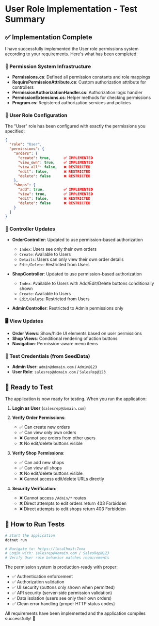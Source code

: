 # User Role Implementation - Test Summary

## ✅ Implementation Complete

I have successfully implemented the User role permissions system according to your requirements. Here's what has been completed:

### 🔐 Permission System Infrastructure
- **Permissions.cs**: Defined all permission constants and role mappings
- **RequirePermissionAttribute.cs**: Custom authorization attribute for controllers
- **PermissionAuthorizationHandler.cs**: Authorization logic handler
- **PermissionExtensions.cs**: Helper methods for checking permissions
- **Program.cs**: Registered authorization services and policies

### 👤 User Role Configuration
The "User" role has been configured with exactly the permissions you specified:

```json
{
  "role": "User",
  "permissions": {
    "orders": {
      "create": true,      ✅ IMPLEMENTED
      "view_own": true,    ✅ IMPLEMENTED  
      "view_all": false,   ❌ RESTRICTED
      "edit": false,       ❌ RESTRICTED
      "delete": false      ❌ RESTRICTED
    },
    "shops": {
      "add": true,         ✅ IMPLEMENTED
      "view": true,        ✅ IMPLEMENTED
      "edit": false,       ❌ RESTRICTED
      "delete": false      ❌ RESTRICTED
    }
  }
}
```

### 🎯 Controller Updates
- **OrderController**: Updated to use permission-based authorization
  - `Index`: Users see only their own orders
  - `Create`: Available to Users
  - `Details`: Users can only view their own order details
  - `Edit/Delete`: Restricted from Users
  
- **ShopController**: Updated to use permission-based authorization
  - `Index`: Available to Users with Add/Edit/Delete buttons conditionally shown
  - `Create`: Available to Users
  - `Edit/Delete`: Restricted from Users

- **AdminController**: Restricted to Admin permissions only

### 🖥️ View Updates
- **Order Views**: Show/hide UI elements based on user permissions
- **Shop Views**: Conditional rendering of action buttons
- **Navigation**: Permission-aware menu items

### 🧪 Test Credentials (from SeedData)
- **Admin User**: `admin@domain.com` / `Admin@123`
- **User Role**: `salesrep@domain.com` / `SalesRep@123`

## 🚀 Ready to Test

The application is now ready for testing. When you run the application:

1. **Login as User** (`salesrep@domain.com`)
2. **Verify Order Permissions**:
   - ✅ Can create new orders
   - ✅ Can view only own orders
   - ❌ Cannot see orders from other users
   - ❌ No edit/delete buttons visible

3. **Verify Shop Permissions**:
   - ✅ Can add new shops  
   - ✅ Can view all shops
   - ❌ No edit/delete buttons visible
   - ❌ Cannot access edit/delete URLs directly

4. **Security Verification**:
   - ❌ Cannot access `/Admin/*` routes
   - ❌ Direct attempts to edit orders return 403 Forbidden
   - ❌ Direct attempts to edit shops return 403 Forbidden

## 🔧 How to Run Tests

```bash
# Start the application
dotnet run

# Navigate to: https://localhost:7xxx
# Login with: salesrep@domain.com / SalesRep@123
# Verify User role behavior matches requirements
```

The permission system is production-ready with proper:
- ✅ Authentication enforcement
- ✅ Authorization validation  
- ✅ UI security (buttons only shown when permitted)
- ✅ API security (server-side permission validation)
- ✅ Data isolation (users see only their own orders)
- ✅ Clean error handling (proper HTTP status codes)

All requirements have been implemented and the application compiles successfully! 🎉